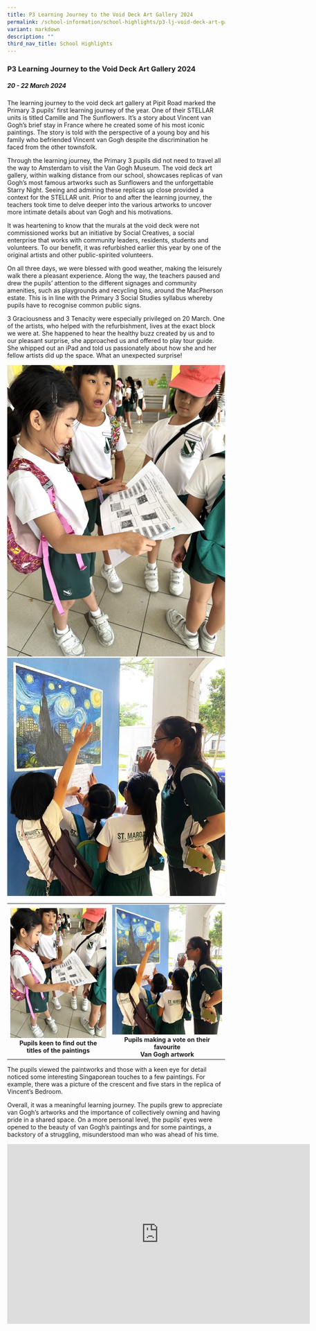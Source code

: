 ```yaml
---
title: P3 Learning Journey to the Void Deck Art Gallery 2024
permalink: /school-information/school-highlights/p3-lj-void-deck-art-gallery-2024/
variant: markdown
description: ""
third_nav_title: School Highlights
---
```

### P3 Learning Journey to the Void Deck Art Gallery 2024

##### 20 - 22 March 2024

The learning journey to the void deck art gallery at Pipit Road marked the Primary 3 pupils’ first learning journey of the year. One of their STELLAR units is titled Camille and The Sunflowers. It’s a story about Vincent van Gogh’s brief stay in France where he created some of his most iconic paintings. The story is told with the perspective of a young boy and his family who befriended Vincent van Gogh despite the discrimination he faced from the other townsfolk. 

Through the learning journey, the Primary 3 pupils did not need to travel all the way to Amsterdam to visit the Van Gogh Museum. The void deck art gallery, within walking distance from our school, showcases replicas of van Gogh’s most famous artworks such as Sunflowers and the unforgettable Starry Night. Seeing and admiring these replicas up close provided a context for the STELLAR unit. Prior to and after the learning journey, the teachers took time to delve deeper into the various artworks to uncover more intimate details about van Gogh and his motivations. 

It was heartening to know that the murals at the void deck were not commissioned works but an initiative by Social Creatives, a social enterprise that works with community leaders, residents, students and volunteers. To our benefit, it was  refurbished earlier this year by one of the original artists and other public-spirited volunteers.

On all three days, we were blessed with good weather, making the leisurely walk there a pleasant experience. Along the way, the teachers paused and drew the pupils’ attention to the different signages and community amenities, such as playgrounds and recycling bins, around the MacPherson estate. This is in line with the Primary 3 Social Studies syllabus whereby pupils have to recognise common public signs. 

3 Graciousness and 3 Tenacity were especially privileged on 20 March. One of the artists, who helped with the refurbishment, lives at the exact block we were at. She happened to hear the healthy buzz created by us and to our pleasant surprise, she approached us and offered to play tour guide. She whipped out an iPad and told us passionately about how she and her fellow artists did up the space. What an unexpected surprise!

![](/images/P3%20LJ%20to%20Art%20Void%20Deck%202024/Pupils_keen_to_find_out_the_titles_of_the_paintings.jpg)
![](/images/P3%20LJ%20to%20Art%20Void%20Deck%202024/Pupils_making_a_vote_on_their_favourite_van_Gogh_artwork_.jpg)

<table>
<tbody><tr>
		<td><center><img alt="childday01" src="/images/P3%20LJ%20to%20Art%20Void%20Deck%202024/Pupils_keen_to_find_out_the_titles_of_the_paintings.jpg" style="width:280px;height:300px;"><b>Pupils keen to find out the <br>titles of the paintings</b></center></td>
		<td><center><img alt="childday02" src="/images/P3%20LJ%20to%20Art%20Void%20Deck%202024/Pupils_making_a_vote_on_their_favourite_van_Gogh_artwork_.jpg" style="width:280px;height:300px;"><b>Pupils making a vote on their favourite<br>Van Gogh artwork</b></center></td>
</tr></tbody></table>



The pupils viewed the paintworks and those with a keen eye for detail noticed some interesting Singaporean touches to a few paintings. For example, there was a picture of the crescent and five stars in the replica of Vincent’s Bedroom. 

Overall, it was a meaningful learning journey. The pupils grew to appreciate van Gogh’s artworks and the importance of collectively owning and having pride in a shared space. On a more personal level, the pupils’ eyes were opened to the beauty of van Gogh’s paintings and for some paintings, a backstory of a struggling, misunderstood man who was ahead of his time.

<center><iframe allowfullscreen="" allow="accelerometer; autoplay; clipboard-write; encrypted-media; gyroscope; picture-in-picture; web-share" frameborder="0" title="YouTube video player" src="https://www.youtube.com/embed/gk9YbA9dDak?si=b656wQ1JZ__VNbDx" height="415" width="700"></iframe></center>